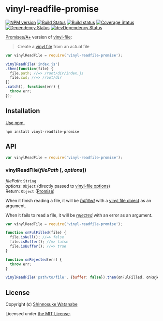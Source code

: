 # vinyl-readfile-promise

[![NPM version](https://img.shields.io/npm/v/vinyl-readfile-promise.svg?style=flat)](https://www.npmjs.com/package/vinyl-readfile-promise)
[![Build Status](https://img.shields.io/travis/shinnn/vinyl-readfile-promise.svg?style=flat)](https://travis-ci.org/shinnn/vinyl-readfile-promise)
[![Build status](https://ci.appveyor.com/api/projects/status/exsbqpeixknb679w?svg=true)](https://ci.appveyor.com/project/ShinnosukeWatanabe/vinyl-readfile-promise)
[![Coverage Status](https://img.shields.io/coveralls/shinnn/vinyl-readfile-promise.svg?style=flat)](https://coveralls.io/r/shinnn/vinyl-readfile-promise)
[![Dependency Status](https://img.shields.io/david/shinnn/vinyl-readfile-promise.svg?style=flat&label=deps)](https://david-dm.org/shinnn/vinyl-readfile-promise)
[![devDependency Status](https://img.shields.io/david/dev/shinnn/vinyl-readfile-promise.svg?style=flat&label=devDeps)](https://david-dm.org/shinnn/vinyl-readfile-promise#info=devDependencies)

[Promises/A+][Promise] version of [vinyl-file](https://github.com/sindresorhus/vinyl-file):

> Create a [vinyl file](https://github.com/wearefractal/vinyl) from an actual file

```javascript
var vinylReadFile = require('vinyl-readfile-promise');

vinylReadFile('index.js')
.then(function(file) {
  file.path; //=> /root/dir/index.js
  file.cwd; //=> /root/dir
})
.catch(), function(err) {
  throw err;
});
```

## Installation

[Use npm.](https://docs.npmjs.com/cli/install)

```
npm install vinyl-readfile-promise
```

## API

```javascript
var vinylReadFile = require('vinyl-readfile-promise');
```

### vinylReadFile(*filePath* [, *options*])

*filePath*: `String`  
*options*: `Object` (directly passed to [vinyl-file options](https://github.com/sindresorhus/vinyl-file#options))  
Return: `Object` ([Promise])

When it finish reading a file, it will be [*fulfilled*](http://promisesaplus.com/#point-26) with a [vinyl file object](https://github.com/wearefractal/vinyl#file) as an argument.

When it fails to read a file, it will be [*rejected*](http://promisesaplus.com/#point-30) with an error as an argument.

```javascript
var vinylReadFile = require('vinyl-readfile-promise');

function onFulFilled(file) {
  file.isNull(); //=> false
  file.isBuffer(); //=> false
  file.isBuffer(); //=> true
}

function onRejected(err) {
  throw err;
}

vinylReadFile('path/to/file', {buffer: false}).then(onFulFilled, onRejected);
```

## License

Copyright (c) [Shinnosuke Watanabe](https://github.com/shinnn)

Licensed under [the MIT License](./LICENSE).

[Promise]: https://promisesaplus.com/
